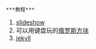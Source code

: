     ***教程***
1. [slideshow](https://vancezeng.github.io/github-slideshow/)
2. 可以用键盘玩的[俄罗斯方块](https://vancezeng.github.io/reviewing-a-pull-request/)
3. [jekyll](https://vancezeng.github.io/github-pages-with-jekyll/)
